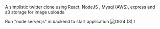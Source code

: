 A simplistic twitter clone using React, NodeJS , Mysql (AWS), express and s3 storage for image uploads. 

Run "node server.js" in backend to start application
![OIG4 (3) 1](https://github.com/001elias/Hare-FinalProject/assets/87620595/d2f6b8f3-0973-4611-afe2-9c659fa25123)
